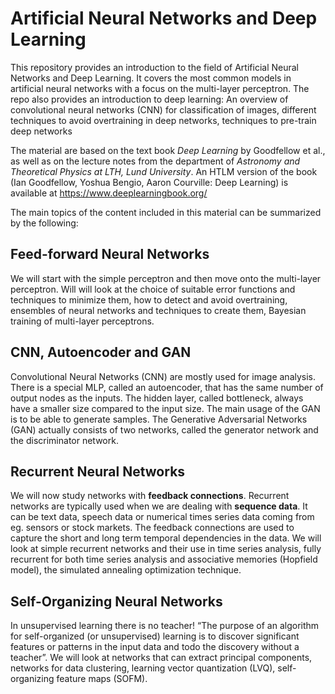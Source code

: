 # Artificial Neural Networks and Deep Learning

This repository provides an introduction to the field of Artificial Neural Networks and Deep Learning. It covers the most common models in artificial neural networks with a focus on the multi-layer perceptron. The repo also provides an introduction to deep learning: An overview of convolutional neural networks (CNN) for classification of images, different techniques to avoid overtraining in deep networks, techniques to pre-train deep networks

The material are based on the text book *Deep Learning* by Goodfellow et al., as well as on the lecture notes from the department of *Astronomy and Theoretical Physics at LTH, Lund University*. An HTLM version of the book (Ian Goodfellow, Yoshua Bengio, Aaron Courville: Deep Learning) is available at https://www.deeplearningbook.org/ 

The main topics of the content included in this material can be summarized by the following:

## Feed-forward Neural Networks
We will start with the simple perceptron and then move onto the multi-layer perceptron. Will will look at the choice of suitable error functions and techniques to minimize them, how to detect and avoid overtraining, ensembles of neural networks and techniques to create them, Bayesian training of multi-layer perceptrons. 

##  CNN, Autoencoder and GAN
Convolutional Neural Networks (CNN) are mostly used for image analysis. There is a special MLP, called an autoencoder, that has the same number of output nodes as the inputs. The hidden layer, called bottleneck, always have a smaller size compared to the input size. The main usage of the GAN is to
be able to generate samples. The Generative Adversarial Networks (GAN) actually consists of two networks, called the generator network and the discriminator network.

## Recurrent Neural Networks
We will now study networks with **feedback connections**. Recurrent networks are typically used when we are dealing with **sequence data**. It can be text data, speech data or numerical times series data coming from eg. sensors or stock markets. The feedback connections are used to capture the short and long term temporal dependencies in the data. We will look at simple recurrent networks and their use in time series analysis, fully recurrent for both time series analysis and associative memories (Hopfield model), the simulated annealing optimization technique. 

## Self-Organizing Neural Networks
In unsupervised learning there is no teacher! “The purpose of an algorithm for self-organized (or unsupervised) learning is to discover significant features or patterns in the input data and todo the discovery without a teacher”. We will look at networks that can extract principal components, networks for data clustering, learning vector quantization (LVQ), self-organizing feature maps (SOFM). 
